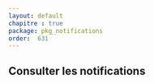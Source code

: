 ```yaml
---
layout: default
chapitre : true
package: pkg_notifications
order:  631
---
```


## Consulter les notifications

<!-- TODO backend-3 : pkg_notifications - Consulter les notifications -->